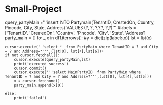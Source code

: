 # Small-Project


query_partyMain ='''insert  INTO Partymain(TenantID, CreatedOn, Country, Pincode, City, State, Address) 
 VALUES (?, ?, ?,?,?, ?,?)'''
#labels =['TenantID', 'CreatedOn', 'Country', 'Pincode', 'City', 'State', 'Address']
party_main = []
for _,x in df1.iterrows():
     #y = dict(zip(labels,x))
    lst = list(x)
    
    
    cursor.execute('''select *  from PartyMain where TenantID = ? and City = ? and Address=?''',(lst[0], lst[4],lst[6]))
    if not cursor.fetchall():
        cursor.execute(query_partyMain,lst)
        print('executed success')
        cursor.commit()
        cursor.execute('''select MainPartyID  from PartyMain where TenantID = ? and City = ? and Address=?''',(lst[0], lst[4],lst[6]))
        x = cursor.fetchone()
        party_main.append(x[0])
        
    else:
        print('failed')
